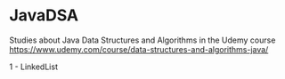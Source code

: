 # JavaDSA

Studies about Java Data Structures and Algorithms in the Udemy course https://www.udemy.com/course/data-structures-and-algorithms-java/

1 - LinkedList
